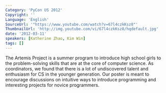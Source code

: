 ```yaml
---
Category: 'PyCon US 2012'
Copyright: ''
Language: 'English'
SourceUrl: '"https://www.youtube.com/watch?v=67l4czkKsz8"'
ThumbnailUrl: 'http://img.youtube.com/vi/67l4czkKsz8/hqdefault.jpg'
date: '2012-03-11'
speakers: [Katherine Zhao, Kim Win]
tags: []
---
```

The Artemis Project is a summer program to introduce high school girls to the
problem-solving skills that are at the core of computer science. As
coordinators, we found that there is a lot of undiscovered talent and
enthusiasm for CS in the younger generation. Our poster is meant to encourage
discussions on intuitive ways to introduce programming and interesting
projects for novice programmers.

